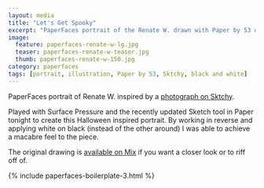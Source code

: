 ```yaml
---
layout: media
title: "Let's Get Spooky"
excerpt: "PaperFaces portrait of the Renate W. drawn with Paper by 53 on an iPad."
image: 
  feature: paperfaces-renate-w-lg.jpg
  teaser: paperfaces-renate-w-teaser.jpg
  thumb: paperfaces-renate-w-150.jpg
category: paperfaces
tags: [portrait, illustration, Paper by 53, Sktchy, black and white]
---
```


PaperFaces portrait of Renate W. inspired by a [photograph on Sktchy](http://sktchy.com/4ml2W).

Played with Surface Pressure and the recently updated Sketch tool in Paper tonight to create this Halloween inspired portrait. By working in reverse and applying white on black (instead of the other around) I was able to achieve a macabre feel to the piece.

The original drawing is [available on Mix](https://mix.fiftythree.com/11098-Michael-Rose/659426/remixes) if you want a closer look or to riff off of.

{% include paperfaces-boilerplate-3.html %}